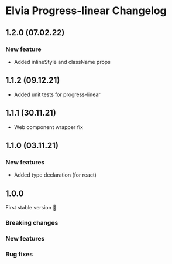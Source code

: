 # Elvia Progress-linear Changelog

## 1.2.0 (07.02.22)

### New feature

- Added inlineStyle and className props

## 1.1.2 (09.12.21)

- Added unit tests for progress-linear

## 1.1.1 (30.11.21)

- Web component wrapper fix

## 1.1.0 (03.11.21)

### New features

- Added type declaration (for react)

## 1.0.0

First stable version :tada:

### Breaking changes

### New features

### Bug fixes
